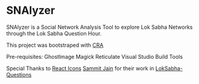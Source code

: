 # SNAlyzer
SNAlyzer is a Social Network Analysis Tool to explore Lok Sabha Networks through the Lok Sabha Question Hour.

This project was bootstraped with [CRA](https://github.com/facebook/create-react-app)

Pre-requisites:
GhostImage
Magick
Reticulate
Visual Studio Build Tools

Special Thanks to 
[React Icons](https://react-icons.github.io/react-icons/)
[Sammit Jain](https://github.com/sammitjain) for their work in [LokSabha-Questions](https://github.com/sammitjain/loksabha-questions)

